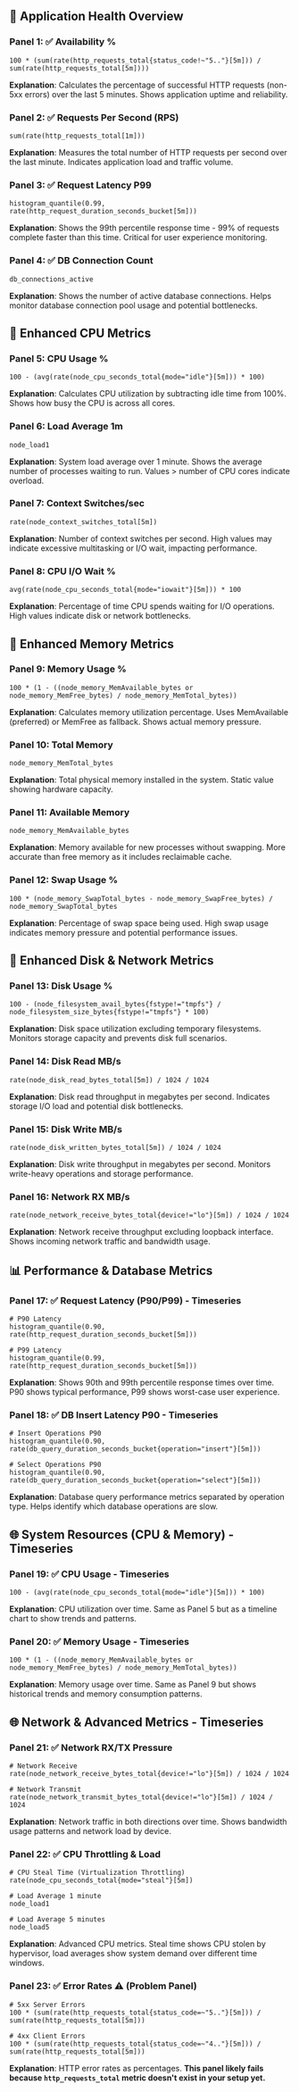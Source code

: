 ## 🏥 **Application Health Overview**

### Panel 1: ✅ Availability %
```promql
100 * (sum(rate(http_requests_total{status_code!~"5.."}[5m])) / sum(rate(http_requests_total[5m])))
```
**Explanation**: Calculates the percentage of successful HTTP requests (non-5xx errors) over the last 5 minutes. Shows application uptime and reliability.

### Panel 2: ✅ Requests Per Second (RPS)
```promql
sum(rate(http_requests_total[1m]))
```
**Explanation**: Measures the total number of HTTP requests per second over the last minute. Indicates application load and traffic volume.

### Panel 3: ✅ Request Latency P99
```promql
histogram_quantile(0.99, rate(http_request_duration_seconds_bucket[5m]))
```
**Explanation**: Shows the 99th percentile response time - 99% of requests complete faster than this time. Critical for user experience monitoring.

### Panel 4: ✅ DB Connection Count
```promql
db_connections_active
```
**Explanation**: Shows the number of active database connections. Helps monitor database connection pool usage and potential bottlenecks.



## 🔧 **Enhanced CPU Metrics**

### Panel 5: CPU Usage %
```promql
100 - (avg(rate(node_cpu_seconds_total{mode="idle"}[5m])) * 100)
```
**Explanation**: Calculates CPU utilization by subtracting idle time from 100%. Shows how busy the CPU is across all cores.

### Panel 6: Load Average 1m
```promql
node_load1
```
**Explanation**: System load average over 1 minute. Shows the average number of processes waiting to run. Values > number of CPU cores indicate overload.

### Panel 7: Context Switches/sec
```promql
rate(node_context_switches_total[5m])
```
**Explanation**: Number of context switches per second. High values may indicate excessive multitasking or I/O wait, impacting performance.

### Panel 8: CPU I/O Wait %
```promql
avg(rate(node_cpu_seconds_total{mode="iowait"}[5m])) * 100
```
**Explanation**: Percentage of time CPU spends waiting for I/O operations. High values indicate disk or network bottlenecks.



## 💾 **Enhanced Memory Metrics**

### Panel 9: Memory Usage %
```promql
100 * (1 - ((node_memory_MemAvailable_bytes or node_memory_MemFree_bytes) / node_memory_MemTotal_bytes))
```
**Explanation**: Calculates memory utilization percentage. Uses MemAvailable (preferred) or MemFree as fallback. Shows actual memory pressure.

### Panel 10: Total Memory
```promql
node_memory_MemTotal_bytes
```
**Explanation**: Total physical memory installed in the system. Static value showing hardware capacity.

### Panel 11: Available Memory
```promql
node_memory_MemAvailable_bytes
```
**Explanation**: Memory available for new processes without swapping. More accurate than free memory as it includes reclaimable cache.

### Panel 12: Swap Usage %
```promql
100 * (node_memory_SwapTotal_bytes - node_memory_SwapFree_bytes) / node_memory_SwapTotal_bytes
```
**Explanation**: Percentage of swap space being used. High swap usage indicates memory pressure and potential performance issues.



## 💽 **Enhanced Disk & Network Metrics**

### Panel 13: Disk Usage %
```promql
100 - (node_filesystem_avail_bytes{fstype!="tmpfs"} / node_filesystem_size_bytes{fstype!="tmpfs"} * 100)
```
**Explanation**: Disk space utilization excluding temporary filesystems. Monitors storage capacity and prevents disk full scenarios.

### Panel 14: Disk Read MB/s
```promql
rate(node_disk_read_bytes_total[5m]) / 1024 / 1024
```
**Explanation**: Disk read throughput in megabytes per second. Indicates storage I/O load and potential disk bottlenecks.

### Panel 15: Disk Write MB/s
```promql
rate(node_disk_written_bytes_total[5m]) / 1024 / 1024
```
**Explanation**: Disk write throughput in megabytes per second. Monitors write-heavy operations and storage performance.

### Panel 16: Network RX MB/s
```promql
rate(node_network_receive_bytes_total{device!="lo"}[5m]) / 1024 / 1024
```
**Explanation**: Network receive throughput excluding loopback interface. Shows incoming network traffic and bandwidth usage.



## 📊 **Performance & Database Metrics**

### Panel 17: ✅ Request Latency (P90/P99) - Timeseries
```promql
# P90 Latency
histogram_quantile(0.90, rate(http_request_duration_seconds_bucket[5m]))

# P99 Latency  
histogram_quantile(0.99, rate(http_request_duration_seconds_bucket[5m]))
```
**Explanation**: Shows 90th and 99th percentile response times over time. P90 shows typical performance, P99 shows worst-case user experience.

### Panel 18: ✅ DB Insert Latency P90 - Timeseries
```promql
# Insert Operations P90
histogram_quantile(0.90, rate(db_query_duration_seconds_bucket{operation="insert"}[5m]))

# Select Operations P90
histogram_quantile(0.90, rate(db_query_duration_seconds_bucket{operation="select"}[5m]))
```
**Explanation**: Database query performance metrics separated by operation type. Helps identify which database operations are slow.



## 🌐 **System Resources (CPU & Memory) - Timeseries**

### Panel 19: ✅ CPU Usage - Timeseries
```promql
100 - (avg(rate(node_cpu_seconds_total{mode="idle"}[5m])) * 100)
```
**Explanation**: CPU utilization over time. Same as Panel 5 but as a timeline chart to show trends and patterns.

### Panel 20: ✅ Memory Usage - Timeseries
```promql
100 * (1 - ((node_memory_MemAvailable_bytes or node_memory_MemFree_bytes) / node_memory_MemTotal_bytes))
```
**Explanation**: Memory usage over time. Same as Panel 9 but shows historical trends and memory consumption patterns.



## 🌐 **Network & Advanced Metrics - Timeseries**

### Panel 21: ✅ Network RX/TX Pressure
```promql
# Network Receive
rate(node_network_receive_bytes_total{device!="lo"}[5m]) / 1024 / 1024

# Network Transmit
rate(node_network_transmit_bytes_total{device!="lo"}[5m]) / 1024 / 1024
```
**Explanation**: Network traffic in both directions over time. Shows bandwidth usage patterns and network load by device.

### Panel 22: ✅ CPU Throttling & Load
```promql
# CPU Steal Time (Virtualization Throttling)
rate(node_cpu_seconds_total{mode="steal"}[5m])

# Load Average 1 minute
node_load1

# Load Average 5 minutes  
node_load5
```
**Explanation**: Advanced CPU metrics. Steal time shows CPU stolen by hypervisor, load averages show system demand over different time windows.

### Panel 23: ✅ Error Rates ⚠️ (Problem Panel)
```promql
# 5xx Server Errors
100 * (sum(rate(http_requests_total{status_code=~"5.."}[5m])) / sum(rate(http_requests_total[5m]))

# 4xx Client Errors
100 * (sum(rate(http_requests_total{status_code=~"4.."}[5m])) / sum(rate(http_requests_total[5m]))
```
**Explanation**: HTTP error rates as percentages. **This panel likely fails because `http_requests_total` metric doesn't exist in your setup yet.**

